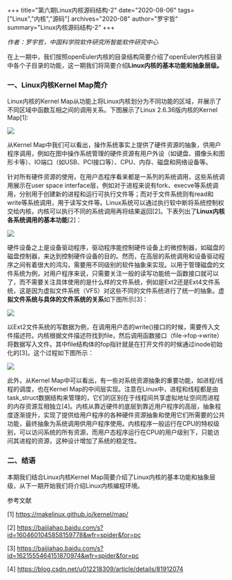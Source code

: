 +++
title="第六期Linux内核源码结构-2"
date="2020-08-06"
tags=["Linux","内核","源码"]
archives="2020-08"
author="罗宇哲"
summary="Linux内核源码结构-2"
+++

 _作者：罗宇哲，中国科学院软件研究所智能软件研究中心_ 

在上一期中，我们按照openEuler内核的目录结构简要介绍了openEuler内核目录中各个子目录的功能，这一期我们将简要介绍**Linux内核的基本功能和抽象层级。**

### 一、Linux内核Kernel Map简介

Linux内核的Kernel Map从功能上将Linux内核划分为不同功能的区域，并展示了不同区域中函数互相之间的调用关系。下图展示了Linux 2.6.36版内核的Kernel Map[1]:

<img src="/zh/blog/luoyuzhe/006Linux-kernel-source-structure-2/Kernel-6-1.png">

从Kernel Map中我们可以看出，操作系统事实上提供了硬件资源的抽象，供用户程序调用，例如在图中操作系统管理的硬件资源有用户外设（如键盘、摄像头和图形卡等）、IO端口（如USB、PCI接口等）、CPU、内存、磁盘和网络设备等。

针对所有硬件资源的使用，在用户态程序看来都是一系列的系统调用，这些系统调用展示在user space interface层，例如对于进程来说有fork、execve等系统调用，分别用于创建新的进程和运行可执行文件等；而对于文件系统则有read和write等系统调用，用于读写文件等。Linux系统可以通过执行软中断将系统控制权交给内核，内核可以执行不同的系统调用再将结果返回[2]。下表列出了**Linux内核各系统调用的基本功能**[2]：

<img src="/zh/blog/luoyuzhe/006Linux-kernel-source-structure-2/Kernel-6-2.jpg">

硬件设备之上是设备驱动程序，驱动程序能控制硬件设备上的微控制器，如磁盘的磁盘控制器，来达到控制硬件设备的目的。然而，在高层的系统调用和设备驱动程序之间有着很大的鸿沟，需要用不同级别的软件抽象来实现。以用于管理磁盘的文件系统为例，对用户程序来说，只需要关注一般的读写功能统一函数接口就可以了，而不需要关注具体使用的是什么样的文件系统，例如是Ext2还是Ext4文件系统，这是因为虚拟文件系统（VFS）对这些不同的文件系统进行了统一的抽象。虚**拟文件系统与具体的文件系统的关系**如下图所示[3]：

<img src="/zh/blog/luoyuzhe/006Linux-kernel-source-structure-2/Kernel-6-3.jpg">

以Ext2文件系统的写数据为例，在调用用户态的write()接口的时候，需要传入文件描述符。内核根据文件描述符找到file，然后调用函数接口（file-\>fop-\>write）将数据写入文件。其中file结构体的fop指针就是在打开文件的时候通过inode初始化的[3]。这个过程如下图所示：

<img src="/zh/blog/luoyuzhe/006Linux-kernel-source-structure-2/Kernel-6-4.jpg">

此外，从Kernel Map中可以看出，有一些对系统资源抽象的重要功能，如进程/线程的调度，也在Kernel Map的中间层实现。注意在Linux中，进程和线程都是由task_struct数据结构来管理的，它们的区别在于线程间共享虚拟地址空间而进程的内存资源互相独立[4]。内核从靠近硬件的底层到靠近用户程序的高层，抽象程度逐渐提升，实现了提供给用户程序的各种硬件资源抽象和使用它们所需要的公共功能，最终抽象为系统调用供用户程序使用。内核程序一般运行在CPU的特权级别，可以访问系统的所有资源，而用户态程序运行在CPU的用户级别下，只能访问其进程的资源，这种设计增加了系统的稳定性。

### 二、结语

本期我们结合Linux内核Kernel Map简要介绍了Linux内核的基本功能和抽象层级，从下一期开始我们将介绍Linux内核编程环境。

参考文献

[1] https://makelinux.github.io/kernel/map/

[2] https://baijiahao.baidu.com/s?id=1604601045858159778&wfr=spider&for=pc

[3] https://baijiahao.baidu.com/s?id=1621555464151870974&wfr=spider&for=pc

[4] https://blog.csdn.net/u012218309/article/details/81912074
